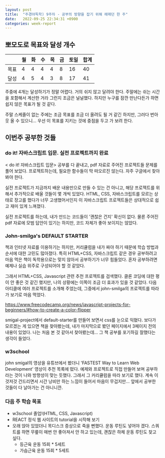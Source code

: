 ```yaml
---
layout: post
title:  "주경야독학) 9주차 - 공부의 방향을 잡기 위해 헤매던 한 주"
date:   2022-09-25 22:34:31 +0900
categories: week-report
---
```

## 뽀모도로 목표와 달성 개수

|     | 월 | 화 | 수 | 목 | 금 | 토일  | 합계  |
|-----|----|---|---|--|---|-----|-----|
| 목표  | 4  | 4 | 4 | 4 | 8 | 16  | 40  |
| 달성  | 4  | 5 | 4 | 3 | 8 | 17  | 41  |

주중에 4개는 달성하기가 정말 어렵다. 거의 쉬지 않고 달려야 한다. 주말에는 쉬는 시간을 포함해서 계산한 거라 그런지 조금은 널널했다. 하지만 누구를 잠깐 만난다든가 하면 쉽지 않은 목표가 될 것 같다.

주말 스케줄이 없는 주에는 조금 목표를 조금 더 올려도 될 거 같긴 하지만, 그러다 번아웃 올 수 있으니... 우선 이 목표를 지키는 것에 중점을 두고 가 보려 한다.


## 이번주 공부한 것들

### do it! 자바스크립트 입문. 실전 프로젝트까지 완료
\< do it! 자바스크립트 입문\> 공부를 다 끝내고, pdf 자료로 주어진 프로젝트들 문제를 풀어 보았다. 프로젝트하는데, 필요한 함수들이 막 떠오르진 않는다. 자주 구글에서 찾아봐야 한다. 

실전 프로젝트가 지금까지 배운 내용만으로 만들 수 있는 건 아니고, 해당 프로젝트를 위해서 추가적으로 배울 것들이 몇 개씩 있었다. HTML, CSS, 자바스크립트를 모르는 상태로 장고를 했다가 너무 고생했어서인지 이 자바스크립트 프로젝트들은 상대적으로 쉽고 재미 있게 느껴졌다.

실전 프로젝트를 하는데, 내가 만드는 코드들이 '괜찮은 건지' 확신이 없다. 물론 주어진 pdf 자료에 모범 답안이 있기는 하지만, 코드 자체가 좋아 보이지는 않았다.



### John-smilga's DEFAULT STARTER
책과 인터넷 자료를 이용하기는 하지만, 커리큘럼을 내가 짜야 하기 때문에 학습 방법과 순서에 대한 고민도 많아졌다. 특히 HTML+CSS, 자바스크립트 같은 경우 공부하려고 마음 먹은 책이 독학용으로는 맞지 않아서 공부하기가 너무 힘들었다. 혼자 공부하려면 예제나 실습 위주로 구성되어야 할 것 같았다. 

그래서 HTML+CSS, Javascript 관련 추천 프로젝트를 검색했다. 클론 코딩에 대한 평이 안 좋은 것 같긴 했지만, 나의 상황에는 이쪽이 조금 더 효과가 있을 것 같았다. 다음 아티클에 여러 프로젝트를 소개해 주었는데, 그중에서 john-smilga의 프로젝트를 따라 가 보기로 마음 먹었다.

https://www.freecodecamp.org/news/javascript-projects-for-beginners/#how-to-create-a-color-flipper

smigal-project에서 default-starter를 만들어 보면서 css를 눈으로 익혔다. 보다가 모르겠는 게 있으면 책을 찾아봤는데, 내가 마지막으로 봤던 페이지에서 3페이지 전의 내용이 있었다. 나는 처음 본 것 같아서 찾아봤는데... 그 책 공부를 포기하길 잘했다는 생각이 들었다.


### w3school
john smigal의 영상을 유튜브에서 봤더니 'FASTEST Way to Learn Web Development' 영상이 추천 목록에 떴다. 예제와 프로젝트로 직접 만들어 보며 공부하라는 것이 나와 방향성이 맞는 듯했다. 그래서 그 커리큘럼을 따라 보기로 했다. 계속 이것저것 건드리면서 시간 낭비만 하는 느낌이 들어서 마음이 무겁지만... 앞에서 공부한 것들이 다 날아가는 건 아니니깐.


### 다음 주 학습 목표

* w3school 졸업!(HTML, CSS, Javascript)
* REACT 정식 웹 사이트의 tutorial을 시작해 보기
* 오래 앉아 있었더니 목디스크 증상으로 죽을 뻔했다. 운동 루틴도 넣어야 겠다. 스쿼트를 하면 무릎이 매번 안 좋아져서 안 하고 있는데, 괜찮은 하체 운동 루틴도 찾고 싶다.
  * 등근육 운동 15회 * 5세트
  * 가슴근육 운동 15회 * 5세트


